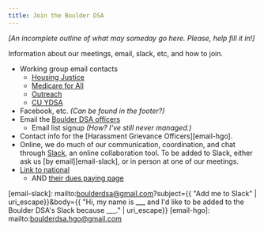 ```yaml
---
title: Join the Boulder DSA
---
```

_[An incomplete outline of what may someday go here.  Please, help fill it in!]_

Information about our meetings, email, slack, etc, and how to join.

* Working group email contacts
    * [Housing Justice][email-housing]
    * [Medicare for All][email-m4a]
    * [Outreach][email-outreach]
    * [CU YDSA][email-ydsa]
* Facebook, etc. _(Can be found in the footer?)_
* Email the [Boulder DSA officers][email-officers]
    * Email list signup  _(How?  I've still never managed.)_
* Contact info for the [Harassment Grievance Officers][email-hgo].
* Online, we do much of our communication, coordination, and chat through [Slack](https://boulderdsa.slack.com), an online collaboration tool.  To be added to Slack, either ask us [by email][email-slack], or in person at one of our meetings.
* [Link to national](http://www.dsausa.org)
    * AND [their dues paying page](https://act.dsausa.org/donate/membership/)

[email-officers]: mailto:boulderdsa@gmail.com
[email-housing]: mailto:boulder.housing.justice@gmail.com
[email-m4a]: mailto:boulderdsa.m4a@gmail.com
[email-outreach]: mailto:boulderdsa.outreach@gmail.com
[email-ydsa]: mailto:ydsa@colorado.edu
[email-slack]: mailto:boulderdsa@gmail.com?subject={{ "Add me to Slack" | uri_escape}}&body={{ "Hi, my name is ___ and I'd like to be added to the Boulder DSA's Slack because ___." | uri_escape}}
[email-hgo]: mailto:boulderdsa.hgo@gmail.com
